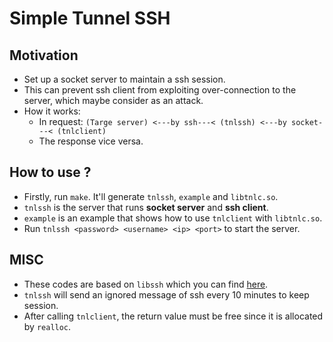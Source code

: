 # Simple Tunnel SSH
## Motivation
* Set up a socket server to maintain a ssh session.
* This can prevent ssh client from exploiting over-connection to the server, which maybe consider as an attack.
* How it works:
  * In request: `(Targe server) <---by ssh---< (tnlssh) <---by socket---< (tnlclient)`
  * The response vice versa.

## How to use ?
* Firstly, run `make`. It'll generate `tnlssh`, `example` and `libtnlc.so`.
* `tnlssh` is the server that runs **socket server** and **ssh client**.
* `example` is an example that shows how to use `tnlclient` with `libtnlc.so`.
* Run `tnlssh <password> <username> <ip> <port>` to start the server.

## MISC
* These codes are based on `libssh` which you can find [here](https://api.libssh.org/stable/index.html).
* `tnlssh` will send an ignored message of ssh every 10 minutes to keep session.
* After calling `tnlclient`, the return value must be free since it is allocated by `realloc`.